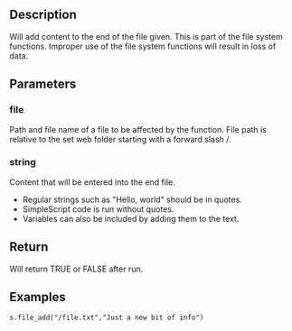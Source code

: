 ## Description
Will add content to the end of the file given. This is part of the file system functions.  Improper use of the file system functions will result in loss of data.

## Parameters

### file
Path and file name of a file to be affected by the function. File path is relative to the set web folder starting with a forward slash /.

### string
Content that will be entered into the end file.
- Regular strings such as "Hello, world" should be in quotes.
- SimpleScript code is run without quotes.
- Variables can also be included by adding them to the text.

## Return
Will return TRUE or FALSE after run.

## Examples

```
s.file_add("/file.txt","Just a new bit of info")
```
